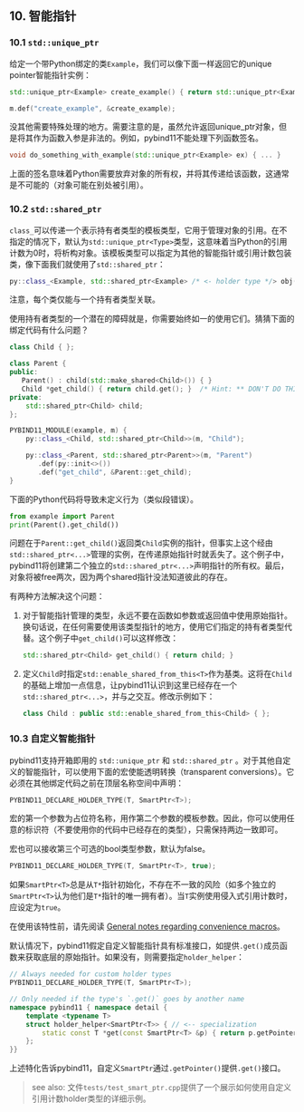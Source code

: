 ## 10. 智能指针

### 10.1 `std::unique_ptr`

给定一个带Python绑定的类`Example`，我们可以像下面一样返回它的unique pointer智能指针实例：

```c++
std::unique_ptr<Example> create_example() { return std::unique_ptr<Example>(new Example()); }

m.def("create_example", &create_example);
```

没其他需要特殊处理的地方。需要注意的是，虽然允许返回unique_ptr对象，但是将其作为函数入参是非法的。例如，pybind11不能处理下列函数签名。

```c++
void do_something_with_example(std::unique_ptr<Example> ex) { ... }
```

上面的签名意味着Python需要放弃对象的所有权，并将其传递给该函数，这通常是不可能的（对象可能在别处被引用）。

### 10.2 `std::shared_ptr`

`class_`可以传递一个表示持有者类型的模板类型，它用于管理对象的引用。在不指定的情况下，默认为`std::unique_ptr<Type>`类型，这意味着当Python的引用计数为0时，将析构对象。该模板类型可以指定为其他的智能指针或引用计数包装类，像下面我们就使用了`std::shared_ptr`：

```c++
py::class_<Example, std::shared_ptr<Example> /* <- holder type */> obj(m, "Example");
```

注意，每个类仅能与一个持有者类型关联。

使用持有者类型的一个潜在的障碍就是，你需要始终如一的使用它们。猜猜下面的绑定代码有什么问题？

```c++
class Child { };

class Parent {
public:
   Parent() : child(std::make_shared<Child>()) { }
   Child *get_child() { return child.get(); }  /* Hint: ** DON'T DO THIS ** */
private:
    std::shared_ptr<Child> child;
};

PYBIND11_MODULE(example, m) {
    py::class_<Child, std::shared_ptr<Child>>(m, "Child");

    py::class_<Parent, std::shared_ptr<Parent>>(m, "Parent")
       .def(py::init<>())
       .def("get_child", &Parent::get_child);
}
```

下面的Python代码将导致未定义行为（类似段错误）。

```python
from example import Parent
print(Parent().get_child())
```

问题在于`Parent::get_child()`返回类`Child`实例的指针，但事实上这个经由`std::shared_ptr<...>`管理的实例，在传递原始指针时就丢失了。这个例子中，pybind11将创建第二个独立的`std::shared_ptr<...>`声明指针的所有权。最后，对象将被free两次，因为两个shared指针没法知道彼此的存在。

有两种方法解决这个问题：

1. 对于智能指针管理的类型，永远不要在函数如参数或返回值中使用原始指针。换句话说，在任何需要使用该类型指针的地方，使用它们指定的持有者类型代替。这个例子中`get_child()`可以这样修改：

   ```c++
   std::shared_ptr<Child> get_child() { return child; }
   ```

2. 定义`Child`时指定`std::enable_shared_from_this<T>`作为基类。这将在`Child`的基础上增加一点信息，让pybind11认识到这里已经存在一个`std::shared_ptr<...>`，并与之交互。修改示例如下：

   ```c++
   class Child : public std::enable_shared_from_this<Child> { };
   ```

### 10.3 自定义智能指针

pybind11支持开箱即用的 `std::unique_ptr` 和 `std::shared_ptr` 。对于其他自定义的智能指针，可以使用下面的宏使能透明转换（transparent conversions）。它必须在其他绑定代码之前在顶层名称空间中声明：

```c++
PYBIND11_DECLARE_HOLDER_TYPE(T, SmartPtr<T>);
```

宏的第一个参数为占位符名称，用作第二个参数的模板参数。因此，你可以使用任意的标识符（不要使用你的代码中已经存在的类型），只需保持两边一致即可。

宏也可以接收第三个可选的bool类型参数，默认为false。

```c++
PYBIND11_DECLARE_HOLDER_TYPE(T, SmartPtr<T>, true);
```

如果`SmartPtr<T>`总是从`T*`指针初始化，不存在不一致的风险（如多个独立的`SmartPtr<T>`认为他们是`T*`指针的唯一拥有者）。当`T`实例使用侵入式引用计数时，应设定为`true`。

在使用该特性前，请先阅读 [General notes regarding convenience macros](https://pybind11.readthedocs.io/en/stable/advanced/misc.html#macro-notes)。

默认情况下，pybind11假定自定义智能指针具有标准接口，如提供`.get()`成员函数来获取底层的原始指针。如果没有，则需要指定`holder_helper`：

```c++
// Always needed for custom holder types
PYBIND11_DECLARE_HOLDER_TYPE(T, SmartPtr<T>);

// Only needed if the type's `.get()` goes by another name
namespace pybind11 { namespace detail {
    template <typename T>
    struct holder_helper<SmartPtr<T>> { // <-- specialization
        static const T *get(const SmartPtr<T> &p) { return p.getPointer(); }
    };
}}
```

上述特化告诉pybind11，自定义`SmartPtr`通过`.getPointer()`提供`.get()`接口。

> see also: 文件`tests/test_smart_ptr.cpp`提供了一个展示如何使用自定义引用计数holder类型的详细示例。



